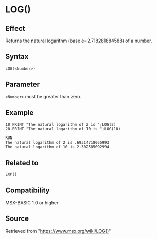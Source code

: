 # LOG()

## Effect

Returns the natural logarithm (base e=2.718281884588) of a number.

## Syntax

`LOG(<Number>)`

## Parameter

`<Number>` must be greater than zero.

## Example

```basic
10 PRINT "The natural logarithm of 2 is ";LOG(2)
20 PRINT "The natural logarithm of 10 is ";LOG(10)
 
RUN
The natural logarithm of 2 is .69314718055993
The natural logarithm of 10 is 2.302585092994
```

## Related to

`EXP()`

## Compatibility

MSX-BASIC 1.0 or higher

## Source

Retrieved from "https://www.msx.org/wiki/LOG()"
